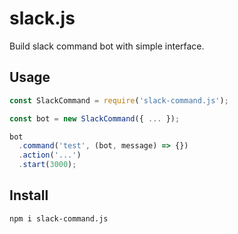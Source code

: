 # slack.js

Build slack command bot with simple interface.

## Usage

```js
const SlackCommand = require('slack-command.js');

const bot = new SlackCommand({ ... });

bot
  .command('test', (bot, message) => {})
  .action('...')
  .start(3000);
```

## Install

```bash
npm i slack-command.js
```